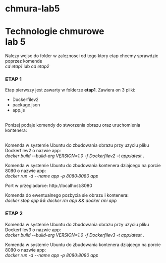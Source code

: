 # chmura-lab5

<h1>Technologie chmurowe </br> lab 5</h1>

Nalezy wejsc do folder w zaleznosci od tego ktory etap chcemy sprawdzic poprzez komende</br>
<i>cd etap1</i> lub <i>cd etap2</i>

<h3>ETAP 1</h3>
Etap pierwszy jest zawarty w folderze <b>etap1</b>. Zawiera on 3 pliki:</br>
<ul>
 <li>Dockerfilev2</li>
  <li>package.json</li>
  <li>app.js</li>
 </ul>
</br>
Ponizej podaje komendy do stworzenia obrazu oraz uruchomienia kontenera:</br>
</br>

Komenda w systemie Ubuntu do zbudowania obrazu przy uzyciu pliku Dockerfilev2 o nazwie app: </br>
<i>docker build --build-arg VERSION=1.0 -f Dockerfilev2 -t app:latest .</i>

Komenda w systemie Ubuntu do zbudowania kontenera dziajcego na porcie 8080 o nazwie app: </br>
<i>docker run -d --name app -p 8080:8080 app</i>

Port w przegladarce: http://localhost:8080</br>

Komenda do ewentualnego pozbycia sie obrazu i kontenera: </br>
<i>docker stop app && docker rm app && docker rmi app</i></br>

<h3>ETAP 2</h3>


Komenda w systemie Ubuntu do zbudowania obrazu przy uzyciu pliku Dockerfilev3 o nazwie app: </br>
<i>docker build --build-arg VERSION=1.0 -f Dockerfilev3 -t app:latest . </i>

Komenda w systemie Ubuntu do zbudowania kontenera dziajcego na porcie 8080 o nazwie app: </br>
<i>docker run -d --name app -p 8080:8080 app</i>

